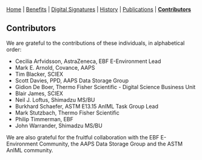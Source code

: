 [Home](index) | [Benefits](benefits) | [Digital Signatures](signatures)  | [History](history) | [Publications](publications) | **[Contributors](contributors)** 

## Contributors

We are grateful to the contributions of these individuals, in alphabetical order:

* Cecilia Arfvidsson, AstraZeneca, EBF E-Environment Lead
* Mark E. Arnold, Covance, AAPS
* Tim Blacker, SCIEX
* Scott Davies, PPD, AAPS Data Storage Group
* Gidion De Boer, Thermo Fisher Scientific - Digital Science Business Unit
* Blair James, SCIEX
* Neil J. Loftus, Shimadzu MS/BU
* Burkhard Schaefer, ASTM E13.15 AnIML Task Group Lead
* Mark Stutzbach, Thermo Fisher Scientific
* Philip Timmerman, EBF
* John Warrander, Shimadzu MS/BU

We are also grateful for the fruitful collaboration with the EBF E-Environment Community, the AAPS Data Storage Group and the ASTM AnIML community.